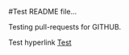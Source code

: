 #Test README file...

Testing pull-requests for GITHUB.

Test hyperlink [Test](https://spring.io/guides/gs/accessing-data-mongodb/)
